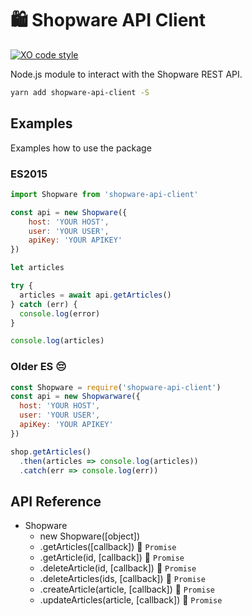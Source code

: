 # 🛍 Shopware API Client

[![XO code style](https://img.shields.io/badge/code_style-XO-5ed9c7.svg)](https://github.com/sindresorhus/xo)

Node.js module to interact with the Shopware REST API.

```bash
yarn add shopware-api-client -S
```

## Examples
Examples how to use the package

### ES2015

```javascript
import Shopware from 'shopware-api-client'

const api = new Shopware({
    host: 'YOUR HOST',
    user: 'YOUR USER',
    apiKey: 'YOUR APIKEY'
})

let articles

try {
  articles = await api.getArticles()
} catch (err) {
  console.log(error)
}

console.log(articles)
```

### Older ES 😔

```javascript
const Shopware = require('shopware-api-client')
const api = new Shopwarware({
  host: 'YOUR HOST',
  user: 'YOUR USER',
  apiKey: 'YOUR APIKEY'
})

shop.getArticles()
  .then(articles => console.log(articles))
  .catch(err => console.log(err))

```

## API Reference

- Shopware
  - new Shopware([object])
  - .getArticles([callback]) 🔀 `Promise`
  - .getArticle(id, [callback]) 🔀 `Promise`
  - .deleteArticle(id, [callback]) 🔀 `Promise`
  - .deleteArticles(ids, [callback]) 🔀 `Promise`
  - .createArticle(article, [callback]) 🔀 `Promise`
  - .updateArticles(article, [callback]) 🔀 `Promise`
